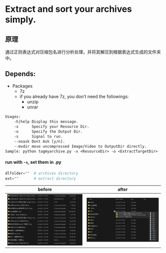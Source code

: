 # Extract and sort your archives simply.  
## 原理
通过正则表达式对压缩包名进行分析处理，并将其解压到根据表达式生成的文件夹中。
## Depends:
* Packages
    * 7z 
    * if you already have 7z, you don't need the followings:
        * unzip 
        * unrar 
``` Shell
Usages:
    -h|help Display this message.
    -x      Specify your Resource Dir.
    -o      Specify the Output Dir.
    -s      Signal to run.
    --noask Dont Ask [y/n].
    --mvdir move uncompressed Image/Video to OutputDir directly.
Sample: python tagmyarchive.py -x <ResourceDir> -o <ExtractTargetDir>
```
#### run with `-s`, set them in .py
``` Python
dlfolder=""  # archives directory
ext=""       # extract directory
```
before | after
-------|------
![before](/before.png) | ![after](after.png)
